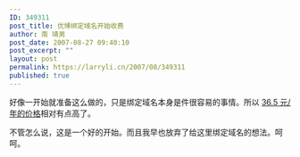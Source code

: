 ```yaml
---
ID: 349311
post_title: 优博绑定域名开始收费
author: 南 靖男
post_date: 2007-08-27 09:40:10
post_excerpt: ""
layout: post
permalink: https://larryli.cn/2007/08/349311
published: true
---
```

好像一开始就准备这么做的，只是绑定域名本身是件很容易的事情。所以 <a href="http://www.cnbeta.com/articles/37398.htm" title="优博网试水商业化 域名绑定开始收费">36.5 元/年的价格</a>相对有点高了。

不管怎么说，这是一个好的开始。而且我早也放弃了给这里绑定域名的想法。呵呵。
